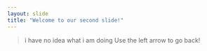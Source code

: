 ```yaml
---
layout: slide
title: "Welcome to our second slide!"
---
```

> i have no idea what i am doing
Use the left arrow to go back!

